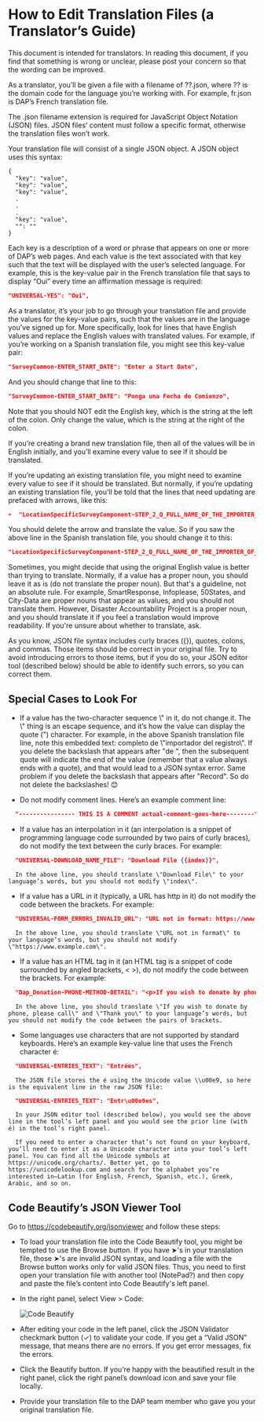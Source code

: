 # How to Edit Translation Files (a Translator’s Guide)

This document is intended for translators. In reading this document, if you find that something is wrong or unclear, please post your concern so that the wording can be improved.

As a translator, you’ll be given a file with a filename of ??.json, where ?? is the domain code for the language you’re working with. For example, fr.json is DAP’s French translation file.

The .json filename extension is required for JavaScript Object Notation (JSON) files. JSON files’ content must follow a specific format, otherwise the translation files won’t work.

Your translation file will consist of a single JSON object. A JSON object uses this syntax:
```
{
  "key": "value",
  "key": "value",
  "key": "value",
  .
  .
  .
  "key": "value",
  "": ""
}  
```
Each key is a description of a word or phrase that appears on one or more of DAP’s web pages. And each value is the text associated with that key such that the text will be displayed with the user’s selected language. For example, this is the key-value pair in the French translation file that says to display “Oui” every time an affirmation message is required:
```json
"UNIVERSAL-YES": "Oui",
```
As a translator, it’s your job to go through your translation file and provide the values for the key-value pairs, such that the values are in the language you’ve signed up for. More specifically, look for lines that have English values and replace the English values with translated values. For example, if you’re working on a Spanish translation file, you might see this key-value pair:
```json
"SurveyCommon-ENTER_START_DATE": "Enter a Start Date",
```
And you should change that line to this:
```json
"SurveyCommon-ENTER_START_DATE": "Ponga una Fecha de Comienzo",
```
Note that you should NOT edit the English key, which is the string at the left of the colon. Only change the value, which is the string at the right of the colon.

If you’re creating a brand new translation file, then all of the values will be in English initially, and you’ll examine every value to see if it should be translated.

If you’re updating an existing translation file, you might need to examine every value to see if it should be translated. But normally, if you’re updating an existing translation file, you’ll be told that the lines that need updating are prefaced with arrows, like this:
```json
➤  "LocationSpecificSurveyComponent-STEP_2_Q_FULL_NAME_OF_THE_IMPORTER_OF_GOODS": "Please list the full name of the \"Importer of Record\" ",
```
You should delete the arrow and translate the value. So if you saw the above line in the Spanish translation file, you should change it to this:
```json
"LocationSpecificSurveyComponent-STEP_2_Q_FULL_NAME_OF_THE_IMPORTER_OF_GOODS": "Por favor, lista el nombre completo de \"importador del registro\" ",
```
Sometimes, you might decide that using the original English value is better than trying to translate. Normally, if a value has a proper noun, you should leave it as is (do not translate the proper noun). But that's a guideline, not an absolute rule. For example, SmartResponse, Infoplease, 50States, and City-Data are proper nouns that appear as values, and you should not translate them. However, Disaster Accountability Project is a proper noun, and you should translate it if you feel a translation would improve readability. If you're unsure about whether to translate, ask.

As you know, JSON file syntax includes curly braces (\{\}), quotes, colons, and commas. Those items should be correct in your original file. Try to avoid introducing errors to those items, but if you do so, your JSON editor tool (described below) should be able to identify such errors, so you can correct them.


## Special Cases to Look For

- If a value has the two-character sequence \\" in it, do not change it. The \\" thing is an escape sequence, and it’s how the value can display the quote (") character. For example, in the above Spanish translation file line, note this embedded text: completo de \\"importador del registro\\". If you delete the backslash that appears after "de ", then the subsequent quote will indicate the end of the value (remember that a value always ends with a quote), and that would lead to a JSON syntax error. Same problem if you delete the backslash that appears after "Record". So do not delete the backslashes! 😊

- Do not modify comment lines. Here’s an example comment line:
```json
  "---------------- THIS IS A COMMENT actual-comment-goes-here--------": "",
```
- If a value has an interpolation in it (an interpolation is a snippet of programming language code surrounded by two pairs of curly braces), do not modify the text between the curly braces. For example:

```json
  "UNIVERSAL-DOWNLOAD_NAME_FILE": "Download File {{index}}",
```
      In the above line, you should translate \"Download File\" to your language’s words, but you should not modify \"index\".

- If a value has a URL in it (typically, a URL has http in it) do not modify the code between the brackets. For example:
```json
  "UNIVERSAL-FORM_ERRORS_INVALID_URL": "URL not in format: https://www.example.com/",
```
      In the above line, you should translate \"URL not in format\" to your language’s words, but you should not modify \"https://www.example.com\".

- If a value has an HTML tag in it (an HTML tag is a snippet of code surrounded by angled brackets, < >), do not modify the code between the brackets. For example:
```json
  "Dap_Donation-PHONE-METHOD-DETAIL": "<p>If you wish to donate by phone, please call <a class=\"sr-bold black-text\" href=\"tel:12025563023\">202-556-3023</a>.</p><p>Thank you!</p>",
```
      In the above line, you should translate \"If you wish to donate by phone, please call\" and \"Thank you\" to your language’s words, but you should not modify the code between the pairs of brackets.

- Some languages use characters that are not supported by standard keyboards. Here’s an example key-value line that uses the French character é:
```json
  "UNIVERSAL-ENTRIES_TEXT": "Entrées",
```
      The JSON file stores the é using the Unicode value \\u00e9, so here is the equivalent line in the raw JSON file:
```json
  "UNIVERSAL-ENTRIES_TEXT": "Entr\u00e9es",
```
      In your JSON editor tool (described below), you would see the above line in the tool’s left panel and you would see the prior line (with é) in the tool’s right panel.

      If you need to enter a character that’s not found on your keyboard, you’ll need to enter it as a Unicode character into your tool’s left panel. You can find all the Unicode symbols at https://unicode.org/charts/. Better yet, go to https://unicodelookup.com and search for the alphabet you’re interested in—Latin (for English, French, Spanish, etc.), Greek, Arabic, and so on.


## Code Beautify’s JSON Viewer Tool

Go to https://codebeautify.org/jsonviewer and follow these steps:
- To load your translation file into the Code Beautify tool, you might be tempted to use the Browse button. If you have ➤'s in your translation file, those ➤'s are invalid JSON syntax, and loading a file with the Browse button works only for valid JSON files. Thus, you need to first open your translation file with another tool (NotePad?) and then copy and paste the file’s content into Code Beautify's left panel.
- In the right panel, select View > Code:

  ![Code Beautify](codeBeautify.png)

- After editing your code in the left panel, click the JSON Validator checkmark button (&check;) to validate your code.
If you get a “Valid JSON” message, that means there are no errors.
If you get error messages, fix the errors.
- Click the Beautify button. If you’re happy with the beautified result in the right panel, click the right panel’s download icon and save your file locally.
- Provide your translation file to the DAP team member who gave you your original translation file.
